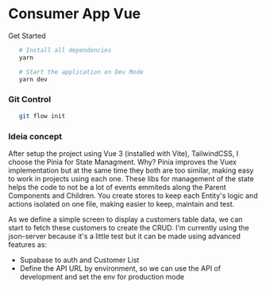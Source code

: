 # Consumer App Vue

Get Started

```bash
   # Install all dependencies
   yarn

   # Start the application on Dev Mode
   yarn dev
```

### Git Control

```bash
   git flow init
```

### Ideia concept

After setup the project using Vue 3 (installed with Vite), TailwindCSS, I choose the Pinia for State Managment.
Why? Pinia improves the Vuex implementation but at the same time they both are too similar, making easy to work in projects using each one.
These libs for management of the state helps the code to not be a lot of events emmiteds along the Parent Components and Children. You create stores to keep each Entity's logic and actions isolated on one file, making easier to keep, maintain and test.

As we define a simple screen to display a customers table data, we can start to fetch these customers to create the CRUD.
I'm currently using the json-server because it's a little test but it can be made using advanced features as:

- Supabase to auth and Customer List
- Define the API URL by environment, so we can use the API of development and set the env for production mode
